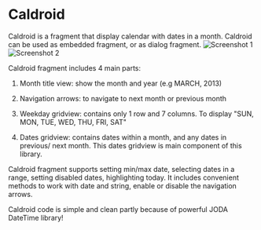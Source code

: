 Caldroid
========

Caldroid is a fragment that display calendar with dates in a month. Caldroid can be used as embedded fragment, or as dialog fragment.
![Screenshot 1](https://raw.github.com/thomasdao/Caldroid/master/screenshot/1.png)
![Screenshot 2](https://raw.github.com/thomasdao/Caldroid/master/screenshot/2.png)
  
Caldroid fragment includes 4 main parts:
  
1) Month title view: show the month and year (e.g MARCH, 2013)
  
2) Navigation arrows: to navigate to next month or previous month
  
3) Weekday gridview: contains only 1 row and 7 columns. To display
  "SUN, MON, TUE, WED, THU, FRI, SAT"
  
4) Dates gridview: contains dates within a month, and any dates in previous/
  next month. This dates gridview is main component of this library.
  
Caldroid fragment supports setting min/max date, selecting dates in a range, setting disabled dates, highlighting today. It includes convenient methods to  work with date and string, enable or disable the navigation arrows.
  
Caldroid code is simple and clean partly because of powerful JODA DateTime library!
